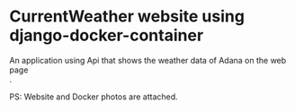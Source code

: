 # CurrentWeather website using django-docker-container
An application using Api that shows the weather data of Adana on the web page  
.

PS: Website and Docker photos are attached.

